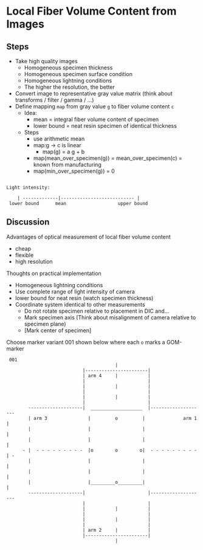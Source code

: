 # Local Fiber Volume Content from Images

## Steps

- Take high quality images
  - Homogeneous specimen thickness
  - Homogeneous specimen surface condition
  - Homogeneous lightning conditions
  - The higher the resolution, the better
- Convert image to representative gray value matrix (think about transforms / filter / gamma / ...)
- Define mapping `map` from gray value `g` to fiber volume content `c`
  - Idea:
    - mean = integral fiber volume content of specimen
    - lower bound = neat resin specimen of identical thickness
  - Steps
    - use arithmetic mean
    - map:g -> c is linear
      - map(g) = a g + b
    - map(mean_over_specimen(g)) = mean_over_specimen(c) = known from manufacturing
    - map(min_over_specimen(g)) = 0

```

Light intensity:

    | -------------|--------------------------- |
 lower bound      mean                   upper bound

```

## Discussion 
Advantages of optical measurement of local fiber volume content

- cheap
- flexible
- high resolution

Thoughts on practical implementation

- Homogeneous lightning conditions
- Use complete range of light intensity of camera
- lower bound for neat resin (watch specimen thickness)
- Coordinate system identical to other measurements
  - Do not rotate specimen relative to placement in DIC and...
  - Mark specimen axis (Think about misalignment of camera relative to specimen plane)
  - [Mark center of specimen]

Choose marker variant 001 shown below where each `o` marks a GOM-marker

```
 001
                                        |
                            |-----------------------|
                            | arm 4     |           |
                            |                       |
                            |           |           |
                            |                       |
                            |           |           |
                            |                       |
        --------------------|  ___________________  |--------------------
        | arm 3               |         o         |              arm 1  |
        |                     |                   |                     |
        |                     |                   |                     |
      - |  - - - - - - - - -  |o        o        o|  - - - - - - - - -  | -
        |                     |                   |                     |
        |                     |                   |                     |
        |                     |_________o_________|                     |
        --------------------|                       |--------------------
                            |                       |
                            |           |           |
                            |                       |
                            |           |           |
                            |                       |
                            | arm 2     |           |
                            |-----------------------|
                                        |
```
